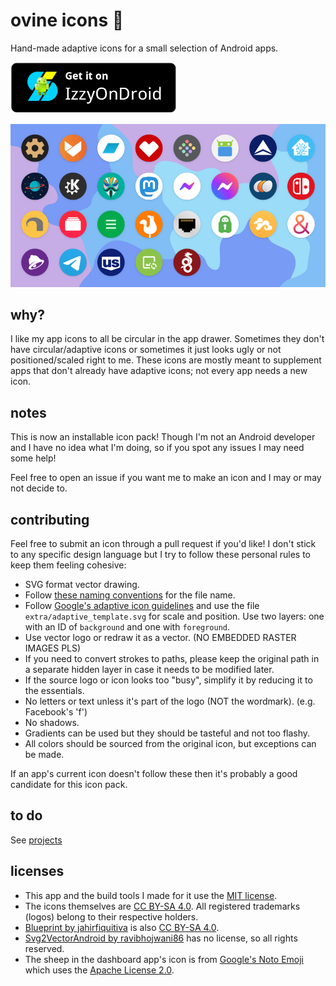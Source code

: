 # ovine icons 🐏

Hand-made adaptive icons for a small selection of Android apps.

[![Get it on IzzyOnDroid](extra/izzyondroid_badge.png)](https://apt.izzysoft.de/fdroid/index/apk/xyz.ovine.icons)

![icon preview image](extra/preview.png)

## why?

I like my app icons to all be circular in the app drawer. Sometimes they don't have circular/adaptive icons or sometimes it just looks ugly or not positioned/scaled right to me. These icons are mostly meant to supplement apps that don't already have adaptive icons; not every app needs a new icon.

## notes

This is now an installable icon pack! Though I'm not an Android developer and I have no idea what I'm doing, so if you spot any issues I may need some help!

Feel free to open an issue if you want me to make an icon and I may or may not decide to.

## contributing

Feel free to submit an icon through a pull request if you'd like! I don't stick to any specific design language but I try to follow these personal rules to keep them feeling cohesive:
- SVG format vector drawing.
- Follow <a href="https://github.com/jahirfiquitiva/Blueprint/wiki/Setting-up-icon-pack-(Part-2}#naming-icons">these naming conventions</a> for the file name.
- Follow [Google's adaptive icon guidelines](https://developer.android.com/google-play/resources/icon-design-specifications) and use the file `extra/adaptive_template.svg` for scale and position. Use two layers: one with an ID of `background` and one with `foreground`.
- Use vector logo or redraw it as a vector. (NO EMBEDDED RASTER IMAGES PLS)
- If you need to convert strokes to paths, please keep the original path in a separate hidden layer in case it needs to be modified later.
- If the source logo or icon looks too "busy", simplify it by reducing it to the essentials.
- No letters or text unless it's part of the logo (NOT the wordmark). (e.g. Facebook's 'f')
- No shadows.
- Gradients can be used but they should be tasteful and not too flashy.
- All colors should be sourced from the original icon, but exceptions can be made.

If an app's current icon doesn't follow these then it's probably a good candidate for this icon pack.

## to do

See [projects](https://github.com/katacarbix/ovine-icons/projects?type=beta)

## licenses

- This app and the build tools I made for it use the [MIT license](LICENSE).
- The icons themselves are [CC BY-SA 4.0](https://creativecommons.org/licenses/by-sa/4.0/). All registered trademarks (logos) belong to their respective holders.
- [Blueprint by jahirfiquitiva](https://github.com/jahirfiquitiva/Blueprint) is also [CC BY-SA 4.0](https://creativecommons.org/licenses/by-sa/4.0/).
- [Svg2VectorAndroid by ravibhojwani86](https://github.com/ravibhojwani86/Svg2VectorAndroid) has no license, so all rights reserved.
- The sheep in the dashboard app's icon is from [Google's Noto Emoji](https://github.com/googlefonts/noto-emoji/blob/main/svg/emoji_u1f40f.svg) which uses the [Apache License 2.0](https://github.com/googlefonts/noto-emoji/blob/main/LICENSE).
